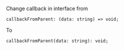 Change callback in interface from

```
callbackFromParent: (data: string) => void;
```

To

```
callbackFromParent(data: string): void;
```